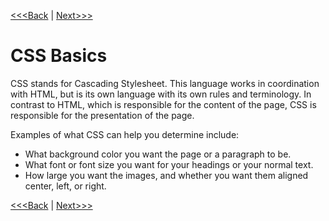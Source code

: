 [<<<Back](create_site.md) | [Next>>>](integration.md)

# CSS Basics

CSS stands for Cascading Stylesheet. This language works in coordination with HTML, but is its own language with its own rules and terminology. In contrast to HTML, which is responsible for the content of the page, CSS is responsible for the presentation of the page.

Examples of what CSS can help you determine include:
<p>
	<ul> 
		<li> What background color you want the page or a paragraph to be. </li>
		<li> What font or font size you want for your headings or your normal text. </li>
		<li> How large you want the images, and whether you want them aligned center, left, or right. </li>
	</ul>
</p>

[<<<Back](create_site.md) | [Next>>>](integration.md)

